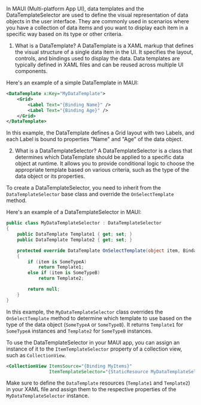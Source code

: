 In MAUI (Multi-platform App UI), data templates and the DataTemplateSelector are used to define the visual representation of data objects in the user interface. They are commonly used in scenarios where you have a collection of data items and you want to display each item in a specific way based on its type or other criteria.

1. What is a DataTemplate? A DataTemplate is a XAML markup that defines the visual structure of a single data item in the UI. It specifies the layout, controls, and bindings used to display the data. Data templates are typically defined in XAML files and can be reused across multiple UI components.

Here's an example of a simple DataTemplate in MAUI:
```xml
<DataTemplate x:Key="MyDataTemplate">
    <Grid>
        <Label Text="{Binding Name}" />
        <Label Text="{Binding Age}" />
    </Grid>
</DataTemplate>
```

In this example, the DataTemplate defines a Grid layout with two Labels, and each Label is bound to properties "Name" and "Age" of the data object.

2. What is a DataTemplateSelector? A DataTemplateSelector is a class that determines which DataTemplate should be applied to a specific data object at runtime. It allows you to provide conditional logic to choose the appropriate template based on various criteria, such as the type of the data object or its properties.

To create a DataTemplateSelector, you need to inherit from the `DataTemplateSelector` base class and override the `OnSelectTemplate` method.

Here's an example of a DataTemplateSelector in MAUI:
```cs
public class MyDataTemplateSelector : DataTemplateSelector
{
    public DataTemplate Template1 { get; set; }
    public DataTemplate Template2 { get; set; }

    protected override DataTemplate OnSelectTemplate(object item, BindableObject container)
    {
        if (item is SomeTypeA)
            return Template1;
        else if (item is SomeTypeB)
            return Template2;

        return null;
    }
}
```

In this example, the `MyDataTemplateSelector` class overrides the `OnSelectTemplate` method to determine which template to use based on the type of the data object (`SomeTypeA` or `SomeTypeB`). It returns `Template1` for `SomeTypeA` instances and `Template2` for `SomeTypeB` instances.

To use the DataTemplateSelector in your MAUI app, you can assign an instance of it to the `ItemTemplateSelector` property of a collection view, such as `CollectionView`.

```xml
<CollectionView ItemsSource="{Binding MyItems}"
                ItemTemplateSelector="{StaticResource MyDataTemplateSelector}" />
```

Make sure to define the `DataTemplate` resources (`Template1` and `Template2`) in your XAML file and assign them to the respective properties of the `MyDataTemplateSelector` instance.